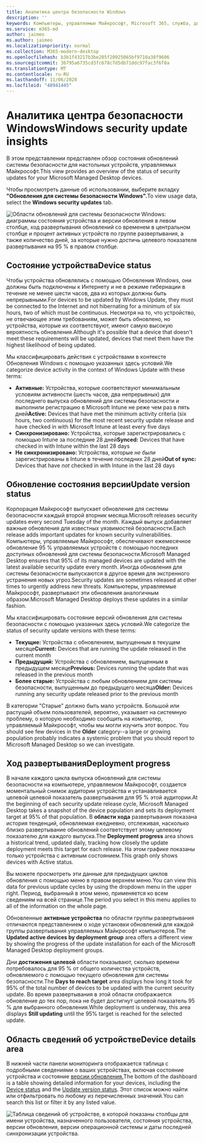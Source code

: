 ```yaml
---
title: Аналитика центра безопасности Windows
description: ''
keywords: Компьютеры, управляемые Майкрософт, Microsoft 365, служба, документация
ms.service: m365-md
author: jaimeo
ms.author: jaimeo
ms.localizationpriority: normal
ms.collection: M365-modern-desktop
ms.openlocfilehash: b3b1f43217b3be285f20925065bf9710a38f9606
ms.sourcegitcommit: 36795a6735cd3fc678c7d5db71ddc97fac3f6f8a
ms.translationtype: MT
ms.contentlocale: ru-RU
ms.lasthandoff: 11/06/2020
ms.locfileid: "48941445"
---
```

# <a name="windows-security-update-insights"></a><span data-ttu-id="97102-103">Аналитика центра безопасности Windows</span><span class="sxs-lookup"><span data-stu-id="97102-103">Windows security update insights</span></span>
<span data-ttu-id="97102-104">В этом представлении представлен обзор состояния обновлений системы безопасности для настольных устройств, управляемых Майкрософт.</span><span class="sxs-lookup"><span data-stu-id="97102-104">This view provides an overview of the status of security updates for your Microsoft Managed Desktop devices.</span></span> 

<span data-ttu-id="97102-105">Чтобы просмотреть данные об использовании, выберите вкладку <strong>"Обновления для системы безопасности Windows".</strong></span><span class="sxs-lookup"><span data-stu-id="97102-105">To view usage data, select the <strong>Windows security updates</strong> tab.</span></span>

![Области обновлений для системы безопасности Windows: диаграммы состояния устройства и версии обновления в левом столбце, ход развертывания обновлений со временем в центральном столбце и процент активных устройств по группе развертывания, а также количество дней, за которые нужно достичь целевого показателя развертывания на 95 % в правом столбце.](../../media/update-insights.jpg)

## <a name="device-status"></a><span data-ttu-id="97102-107">Состояние устройства</span><span class="sxs-lookup"><span data-stu-id="97102-107">Device status</span></span>

<span data-ttu-id="97102-108">Чтобы устройства обновлялись с помощью Обновления Windows, они должны быть подключены к Интернету и не в режиме гибернации в течение не менее шести часов, два из которых должны быть непрерывными.</span><span class="sxs-lookup"><span data-stu-id="97102-108">For devices to be updated by Windows Update, they must be connected to the Internet and not hibernating for a minimum of six hours, two of which must be continuous.</span></span> <span data-ttu-id="97102-109">Несмотря на то, что устройство, не отвечающее этим требованиям, может быть обновлено, но устройства, которые их соответствуют, имеют самую высокую вероятность обновления.</span><span class="sxs-lookup"><span data-stu-id="97102-109">Although it's possible that a device that doesn't meet these requirements will be updated, devices that meet them have the highest likelihood of being updated.</span></span> 

<span data-ttu-id="97102-110">Мы классифицировать действия с устройствами в контексте Обновления Windows с помощью указанных здесь условий.</span><span class="sxs-lookup"><span data-stu-id="97102-110">We categorize device activity in the context of Windows Update with these terms:</span></span>

- <span data-ttu-id="97102-111"><strong>Активные:</strong> Устройства, которые соответствуют минимальным условиям активности (шесть часов, два непрерывных) для последнего выпуска обновлений для системы безопасности и выполнили регистрацию в Microsoft Intune не реже чем раз в пять дней</span><span class="sxs-lookup"><span data-stu-id="97102-111"><strong>Active:</strong> Devices that have met the minimum activity criteria (six hours, two continuous) for the most recent security update release and have checked in with Microsoft Intune at least every five days</span></span>
- <span data-ttu-id="97102-112"><strong>Синхронизировано:</strong> Устройства, которые зарегистрировались с помощью Intune за последние 28 дней</span><span class="sxs-lookup"><span data-stu-id="97102-112"><strong>Synced:</strong> Devices that have checked in with Intune within the last 28 days</span></span>
- <span data-ttu-id="97102-113"><strong>Не синхронизировано:</strong> Устройства, которые <i>не были</i> зарегистрированы в Intune в течение последних 28 дней</span><span class="sxs-lookup"><span data-stu-id="97102-113"><strong>Out of sync:</strong> Devices that have <i>not</i> checked in with Intune in the last 28 days</span></span>




## <a name="update-version-status"></a><span data-ttu-id="97102-114">Обновление состояния версии</span><span class="sxs-lookup"><span data-stu-id="97102-114">Update version status</span></span>

<span data-ttu-id="97102-115">Корпорация Майкрософт выпускает обновления для системы безопасности каждый второй вторник месяца.</span><span class="sxs-lookup"><span data-stu-id="97102-115">Microsoft releases security updates every second Tuesday of the month.</span></span> <span data-ttu-id="97102-116">Каждый выпуск добавляет важные обновления для известных уязвимостей безопасности.</span><span class="sxs-lookup"><span data-stu-id="97102-116">Each release adds important updates for known security vulnerabilities.</span></span> <span data-ttu-id="97102-117">Компьютеры, управляемые Майкрософт, обеспечивают ежемесячное обновление 95 % управляемых устройств с помощью последних доступных обновлений для системы безопасности.</span><span class="sxs-lookup"><span data-stu-id="97102-117">Microsoft Managed Desktop ensures that 95% of its managed devices are updated with the latest available security update every month.</span></span> <span data-ttu-id="97102-118">Иногда обновления для системы безопасности выпускаются в другое время для экстренного устранения новых угроз.</span><span class="sxs-lookup"><span data-stu-id="97102-118">Security updates are sometimes released at other times to urgently address new threats.</span></span> <span data-ttu-id="97102-119">Компьютеры, управляемые Майкрософт, развертывают эти обновления аналогичным образом.</span><span class="sxs-lookup"><span data-stu-id="97102-119">Microsoft Managed Desktop deploys these updates in a similar fashion.</span></span>

<span data-ttu-id="97102-120">Мы классифицировать состояние версий обновления для системы безопасности с помощью указанных здесь условий.</span><span class="sxs-lookup"><span data-stu-id="97102-120">We categorize the status of security update versions with these terms:</span></span>

- <span data-ttu-id="97102-121"><strong>Текущие:</strong> Устройства с обновлением, выпущенным в текущем месяце</span><span class="sxs-lookup"><span data-stu-id="97102-121"><strong>Current:</strong> Devices that are running the update released in the current month</span></span>
- <span data-ttu-id="97102-122"><strong>Предыдущий:</strong> Устройства с обновлением, выпущенным в предыдущем месяце</span><span class="sxs-lookup"><span data-stu-id="97102-122"><strong>Previous:</strong> Devices running the update that was released in the previous month</span></span>
- <span data-ttu-id="97102-123"><strong>Более старые:</strong> Устройства с любым обновлением для системы безопасности, выпущенным до предыдущего месяца</span><span class="sxs-lookup"><span data-stu-id="97102-123"><strong>Older:</strong> Devices running any security update released prior to the previous month</span></span>

<span data-ttu-id="97102-124">В категории "Старые" должно быть мало устройств. Большой или растущий объем пользователей, вероятно, указывает на системную проблему, о которую необходимо сообщить на компьютер, управляемый Майкрософт, чтобы мы могли изучить этот вопрос. <strong></strong></span><span class="sxs-lookup"><span data-stu-id="97102-124">You should see few devices in the <strong>Older</strong> category--a large or growing population probably indicates a systemic problem that you should report to Microsoft Managed Desktop so we can investigate.</span></span>


## <a name="deployment-progress"></a><span data-ttu-id="97102-125">Ход развертывания</span><span class="sxs-lookup"><span data-stu-id="97102-125">Deployment progress</span></span>

<span data-ttu-id="97102-126">В начале каждого цикла выпуска обновлений для системы безопасности на компьютере, управляемом Майкрософт, создается моментальный снимок аудитории устройства и устанавливается целевой целевой показатель развертывания для 95 % этой аудитории.</span><span class="sxs-lookup"><span data-stu-id="97102-126">At the beginning of each security update release cycle, Microsoft Managed Desktop takes a snapshot of the device population and sets its deployment target at 95% of that population.</span></span> <span data-ttu-id="97102-127">В <strong>области хода</strong> развертывания показана история тенденций, обновляемая ежедневно, отслеживая, насколько близко развертывание обновлений соответствует этому целевому показателю для каждого выпуска.</span><span class="sxs-lookup"><span data-stu-id="97102-127">The <strong>Deployment progress</strong> area shows a historical trend, updated daily, tracking how closely the update deployment meets this target for each release.</span></span> <span data-ttu-id="97102-128">На этом графике показаны только устройства с активным состоянием.</span><span class="sxs-lookup"><span data-stu-id="97102-128">This graph only shows devices with Active status.</span></span>

<span data-ttu-id="97102-129">Вы можете просмотреть эти данные для предыдущих циклов обновления с помощью меню в правом верхнем меню.</span><span class="sxs-lookup"><span data-stu-id="97102-129">You can view this data for previous update cycles by using the dropdown menu in the upper right.</span></span> <span data-ttu-id="97102-130">Период, выбранный в этом меню, применяется ко всем сведениям на всей странице.</span><span class="sxs-lookup"><span data-stu-id="97102-130">The period you select in this menu applies to all of the information on the whole page.</span></span>

<span data-ttu-id="97102-131">Обновленные <strong>активные устройства</strong> по области группы развертывания отличаются представлением о ходе установки обновлений для каждой группы развертывания управляемых Майкрософт компьютеров.</span><span class="sxs-lookup"><span data-stu-id="97102-131">The <strong>Updated active devices by deployment group</strong> area offers a different view by showing the progress of the update installation for each of the Microsoft Managed Desktop deployment groups.</span></span>

<span data-ttu-id="97102-132">Дни <strong>достижения целевой</strong> области показывают, сколько времени потребовалось для 95 % от общего количества устройств, обновляемого с помощью текущего обновления для системы безопасности.</span><span class="sxs-lookup"><span data-stu-id="97102-132">The <strong>Days to reach target</strong> area displays how long it took for 95% of the total number of devices to be updated with the current security update.</span></span> <span data-ttu-id="97102-133">Во время развертывания в этой <strong></strong> области отображается обновление до тех пор, пока не будет достигнут целевой показатель 95 % для выбранного обновления.</span><span class="sxs-lookup"><span data-stu-id="97102-133">While deployment is underway, this area displays <strong>Still updating</strong> until the 95% target is reached for the selected update.</span></span>

## <a name="device-details-area"></a><span data-ttu-id="97102-134">Область сведений об устройстве</span><span class="sxs-lookup"><span data-stu-id="97102-134">Device details area</span></span>

<span data-ttu-id="97102-135">В нижней части панели мониторинга отображается таблица с [](#device-status) подробными сведениями о ваших устройствах, включая состояние устройства и состояние [версии обновления.](#update-version-status)</span><span class="sxs-lookup"><span data-stu-id="97102-135">The bottom of the dashboard is a table showing detailed information for your devices, including the [Device status](#device-status) and the [Update version status](#update-version-status).</span></span> <span data-ttu-id="97102-136">Этот список можно найти или отфильтровать по любому из перечисленных значений.</span><span class="sxs-lookup"><span data-stu-id="97102-136">You can search this list or filter it by any listed value.</span></span>


![Таблица сведений об устройстве, в которой показаны столбцы для имени устройства, назначенного пользователя, состояния устройства, версии обновления, версии операционной системы и даты последней синхронизации устройства.](../../media/security-update-insights-device-table-sterile.png)
